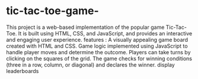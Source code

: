 # tic-tac-toe-game-
This project is a web-based implementation of the popular game Tic-Tac-Toe. It is built using HTML, CSS, and JavaScript, and provides an interactive and engaging user experience. 
features : 
A visually appealing game board created with HTML and CSS.
Game logic implemented using JavaScript to handle player moves and determine the outcome.
Players can take turns by clicking on the squares of the grid.
The game checks for winning conditions (three in a row, column, or diagonal) and declares the winner. 
display leaderboards 
